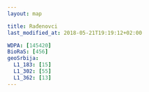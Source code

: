 ```yaml
---
layout: map

title: Rađenovci
last_modified_at: 2018-05-21T19:19:12+02:00

WDPA: [145420]
BioRaS: [456]
geoSrbija:
  L1_183: [15]
  L1_302: [55]
  L1_362: [13]
---
```

